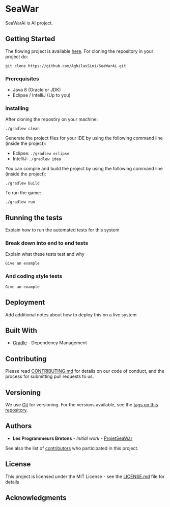 # SeaWar

SeaWarAi is AI project.

## Getting Started
The flowing project is available [here](https://github.com/AghilasSini/SeaWarAi.git).
For cloning the repository in your project do:
```
git clone https://github.com/AghilasSini/SeaWarAi.git
```
### Prerequisites

*	Java 8 (Oracle or JDK)
*	Eclipse / IntelliJ (Up to you)

### Installing

After cloning the repostiry on your machine:
```
./gradlew clean
```

Generate the project files for your IDE by using the following command line (inside the project):
* Eclipse: `./gradlew eclipse`
* IntelliJ: `./gradlew idea`

You can compile and build the project by using the following command line (inside the project): 

```
./gradlew build
```

To run the game:

```
./gradlew run
```

## Running the tests

Explain how to run the automated tests for this system

### Break down into end to end tests

Explain what these tests test and why

```
Give an example
```

### And coding style tests

```
Give an example
```

## Deployment

Add additional notes about how to deploy this on a live system

## Built With
* [Gradle](https://gradle.org/) - Dependency Management

## Contributing

Please read [CONTRIBUTING.md](https://github.com/AghilasSini/SeaWarAi/b24679402957c63ec426) for details on our code of conduct, and the process for submitting pull requests to us.

## Versioning

We use [Git](https://git-scm.com/) for versioning. For the versions available, see the [tags on this repository](https://github.com/AghilasSini/SeaWarAi/tags). 

## Authors

* **Les Programmeurs Bretons** - *Initial work* - [ProjetSeaWar](https://github.com/ProjetSeaWar/SeaWar.git)

See also the list of [contributors](https://github.com/AghilasSini/SeaWarAi/contributors) who participated in this project.

## License

This project is licensed under the MIT License - see the [LICENSE.md](LICENSE.md) file for details

## Acknowledgments


